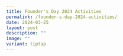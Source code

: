```yaml
---
title: Founder's Day 2024 Activities
permalink: /founder-s-day-2024-activities/
date: 2024-03-25
layout: post
description: ""
image: ""
variant: tiptap
---
```

